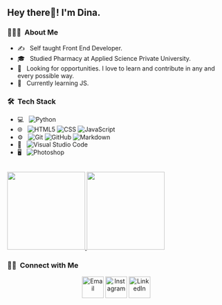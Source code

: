 <!-- Hi there 👋

<!--
**dinadana/dinadana** is a ✨ _special_ ✨ repository because its `README.md` (this file) appears on your GitHub profile.

Here are some ideas to get you started:

- 🔭 I’m currently working on ...
- 🌱 I’m currently learning ...
- 👯 I’m looking to collaborate on ...
- 🤔 I’m looking for help with ...
- 💬 Ask me about ...
- 📫 How to reach me: ...
- 😄 Pronouns: ...
- ⚡ Fun fact: ...
-->
<h2> Hey there👋! I'm Dina.</h2>

<h3> 👨🏻‍💻 &nbsp;About Me </h3>

- ✍️ &nbsp; Self taught Front End Developer.
- 🎓 &nbsp; Studied Pharmacy at Applied Science Private University.
- 🤔 &nbsp; Looking for opportunities. I love to learn and contribute in any and every possible way.
- 🌱 &nbsp; Currently learning JS.

<h3> 🛠 &nbsp;Tech Stack</h3>

- 💻 &nbsp;
  ![Python](https://img.shields.io/badge/-Python-333333?style=flat&logo=python)
- 🌐 &nbsp;
  ![HTML5](https://img.shields.io/badge/-HTML5-333333?style=flat&logo=HTML5)
  ![CSS](https://img.shields.io/badge/-CSS-333333?style=flat&logo=CSS3&logoColor=1572B6)
  ![JavaScript](https://img.shields.io/badge/-JavaScript-333333?style=flat&logo=javascript)
- ⚙️ &nbsp;
  ![Git](https://img.shields.io/badge/-Git-333333?style=flat&logo=git)
  ![GitHub](https://img.shields.io/badge/-GitHub-333333?style=flat&logo=github)
  ![Markdown](https://img.shields.io/badge/-Markdown-333333?style=flat&logo=markdown)
- 🔧 &nbsp;
  ![Visual Studio Code](https://img.shields.io/badge/-Visual%20Studio%20Code-333333?style=flat&logo=visual-studio-code&logoColor=007ACC)
- 🖥 &nbsp;
  ![Photoshop](https://img.shields.io/badge/-Photoshop-333333?style=flat&logo=adobe-photoshop)

<br/>

<a href="https://github.com/dinadana">
  <img height="180em" src="https://github-readme-stats.vercel.app/api?username=dinadana&theme=radical&show_icons=true" />
  <img height="180em" src="https://github-readme-stats.vercel.app/api/top-langs/?username=dinadana&theme=radical&layout=compact" />
</a>

<br/>

<h3> 🤝🏻 &nbsp;Connect with Me </h3>

<p align="center">
<a href="mailto:dinadana@live.com"><img alt="Email" src="https://cdn0.iconfinder.com/data/icons/social-media-and-logos-11/32/Gmail_envelope_letter_email_Gmail_envelope_letter_email-512.png" width="50px" height="50px"></a>
<a href="https://www.instagram.com/dinasdana/"><img alt="Instagram" src="https://cdn4.iconfinder.com/data/icons/social-media-and-logos-11/32/Logo_Instagram-512.png" width="50px" height="50px" width="50px" height="50px"></a>
<a href="https://www.linkedin.com/in/dinadana/"><img alt="LinkedIn" src="https://cdn4.iconfinder.com/data/icons/social-media-and-logos-11/32/Logo_LinkedIn-512.png" width="50px" height="50px"></a>
</p>
